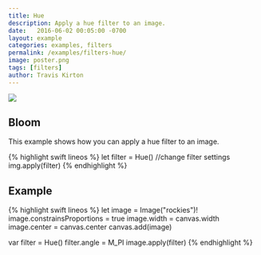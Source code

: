 ```yaml
---
title: Hue
description: Apply a hue filter to an image.
date:   2016-06-02 00:05:00 -0700
layout: example
categories: examples, filters
permalink: /examples/filters-hue/
image: poster.png
tags: [filters]
author: Travis Kirton
---
```

![](hue.png)

## Bloom
This example shows how you can apply a hue filter to an image.

{% highlight swift lineos %}
let filter = Hue()
//change filter settings
img.apply(filter)
{% endhighlight %}

## Example
{% highlight swift lineos %}
let image = Image("rockies")!
image.constrainsProportions = true
image.width = canvas.width
image.center = canvas.center
canvas.add(image)

var filter = Hue()
filter.angle = M_PI
image.apply(filter)
{% endhighlight %}
